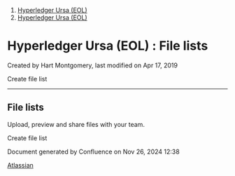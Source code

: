 1. [Hyperledger Ursa (EOL)](index.html)
2. [Hyperledger Ursa (EOL)](19595269.html)

# Hyperledger Ursa (EOL) : File lists

Created by Hart Montgomery, last modified on Apr 17, 2019

Create file list

* * *

## File lists

Upload, preview and share files with your team.

Create file list

Document generated by Confluence on Nov 26, 2024 12:38

[Atlassian](http://www.atlassian.com/)
